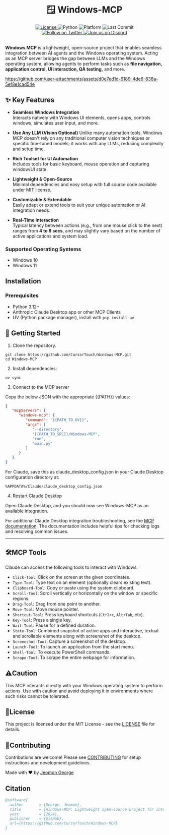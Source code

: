<div align="center">

  <h1>🪟 Windows-MCP</h1>

  <a href="https://github.com/CursorTouch/Windows-MCP/blob/main/LICENSE">
    <img src="https://img.shields.io/badge/license-MIT-green" alt="License">
  </a>
  <img src="https://img.shields.io/badge/python-3.12%2B-blue" alt="Python">
  <img src="https://img.shields.io/badge/platform-Windows%2010%20%7C%2011-blue" alt="Platform">
  <img src="https://img.shields.io/github/last-commit/CursorTouch/Windows-MCP" alt="Last Commit">
  <br>
  <a href="https://x.com/CursorTouch">
    <img src="https://img.shields.io/badge/follow-%40CursorTouch-1DA1F2?logo=twitter&style=flat" alt="Follow on Twitter">
  </a>
  <a href="https://discord.com/invite/Aue9Yj2VzS">
    <img src="https://img.shields.io/badge/Join%20on-Discord-5865F2?logo=discord&logoColor=white&style=flat" alt="Join us on Discord">
  </a>

</div>

<br>

**Windows MCP** is a lightweight, open-source project that enables seamless integration between AI agents and the Windows operating system. Acting as an MCP server bridges the gap between LLMs and the Windows operating system, allowing agents to perform tasks such as **file navigation, application control, UI interaction, QA testing,** and more.

<https://github.com/user-attachments/assets/d0e7ed1d-6189-4de6-838a-5ef8e1cad54e>

## ✨ Key Features

- **Seamless Windows Integration**  
  Interacts natively with Windows UI elements, opens apps, controls windows, simulates user input, and more.

- **Use Any LLM (Vision Optional)**
   Unlike many automation tools, Windows MCP doesn't rely on any traditional computer vision techniques or specific fine-tuned models; it works with any LLMs, reducing complexity and setup time.

- **Rich Toolset for UI Automation**  
  Includes tools for basic keyboard, mouse operation and capturing window/UI state.

- **Lightweight & Open-Source**  
  Minimal dependencies and easy setup with full source code available under MIT license.

- **Customizable & Extendable**  
  Easily adapt or extend tools to suit your unique automation or AI integration needs.

- **Real-Time Interaction**  
  Typical latency between actions (e.g., from one mouse click to the next) ranges from **4 to 8 secs**, and may slightly vary based on the number of active applications and system load.

### Supported Operating Systems

- Windows 10
- Windows 11  

## Installation

### Prerequisites

- Python 3.12+
- Anthropic Claude Desktop app or other MCP Clients
- UV (Python package manager), install with `pip install uv`

## 🏁 Getting Started

1. Clone the repository.

```shell
git clone https://github.com/CursorTouch/Windows-MCP.git
cd Windows-MCP
```

2. Install dependencies:

```shell
uv sync
```

3. Connect to the MCP server

Copy the below JSON with the appropriate {{PATH}} values:

```json
{
   "mcpServers": {
      "windows-mcp": {
         "command": "{{PATH_TO_UV}}",
         "args": [
            "--directory",
            "{{PATH_TO_SRC}}/Windows-MCP",
            "run",
            "main.py"
         ]
      }
   }
}
```

For Claude, save this as claude_desktop_config.json in your Claude Desktop configuration directory at:

```shell
%APPDATA%/Claude/claude_desktop_config.json
```

4. Restart Claude Desktop

Open Claude Desktop, and you should now see Windows-MCP as an available integration.

For additional Claude Desktop integration troubleshooting, see the [MCP documentation](https://modelcontextprotocol.io/quickstart/server#claude-for-desktop-integration-issues). The documentation includes helpful tips for checking logs and resolving common issues.

---

## 🛠️MCP Tools

Claude can access the following tools to interact with Windows:

- `Click-Tool`: Click on the screen at the given coordinates.
- `Type-Tool`: Type text on an element (optionally clears existing text).
- `Clipboard-Tool`: Copy or paste using the system clipboard.
- `Scroll-Tool`: Scroll vertically or horizontally on the window or specific regions.
- `Drag-Tool`: Drag from one point to another.
- `Move-Tool`: Move mouse pointer.
- `Shortcut-Tool`: Press keyboard shortcuts (`Ctrl+c`, `Alt+Tab`, etc).
- `Key-Tool`: Press a single key.
- `Wait-Tool`: Pause for a defined duration.
- `State-Tool`: Combined snapshot of active apps and interactive, textual and scrollable elements along with screenshot of the desktop.
- `Screenshot-Tool`: Capture a screenshot of the desktop.
- `Launch-Tool`: To launch an application from the start menu.
- `Shell-Tool`: To execute PowerShell commands.
- `Scrape-Tool`: To scrape the entire webpage for information.

## ⚠️Caution

This MCP interacts directly with your Windows operating system to perform actions. Use with caution and avoid deploying it in environments where such risks cannot be tolerated.

## 🪪License

This project is licensed under the MIT License - see the [LICENSE](LICENSE) file for details.

## 🤝Contributing

Contributions are welcome! Please see [CONTRIBUTING](CONTRIBUTING) for setup instructions and development guidelines.

Made with ❤️ by [Jeomon George](https://github.com/Jeomon)

## Citation

```bibtex
@software{
  author       = {George, Jeomon},
  title        = {Windows-MCP: Lightweight open-source project for integrating LLM agents with Windows},
  year         = {2024},
  publisher    = {GitHub},
  url={https://github.com/CursorTouch/Windows-MCP}
}
```
